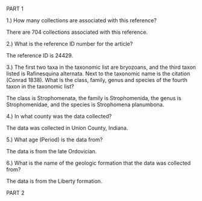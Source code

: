 PART 1

1.) How many collections are associated with this reference?

There are 704 collections associated with this reference.

2.) What is the reference ID number for the article?

The reference ID is 24429.

3.) The first two taxa in the taxonomic list are bryozoans, and the third taxon listed is Rafinesquina alternata. Next to the taxonomic name is the citation (Conrad 1838). What is the class, family, genus and species of the fourth taxon in the taxonomic list?

The class is Strophomenata, the family is Strophomenida, the genus is Strophomenidae, and the species is Strophomena planumbona.

4.) In what county was the data collected?

The data was collected in Union County, Indiana.

5.) What age (Period) is the data from?

The data is from the late Ordovician.

6.) What is the name of the geologic formation that the data was collected from?

The data is from the Liberty formation.

PART 2

